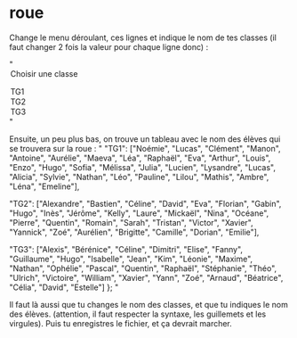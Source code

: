 # roue

Change le menu déroulant, ces lignes et indique le nom de tes classes (il faut changer 2 fois la valeur pour chaque ligne donc) :  

" <option value="">Choisir une classe</option>

<option value="TG1" selected="selected">TG1</option>

<option value="TG2">TG2</option>

<option value="TG3">TG3</option> "

Ensuite, un peu plus bas, on trouve un tableau avec le nom des élèves qui se trouvera sur la roue : "
"TG1": ["Noémie", "Lucas", "Clément", "Manon", "Antoine", "Aurélie", "Maeva", "Léa", "Raphaël", "Eva", "Arthur", "Louis", "Enzo", "Hugo", "Sofia", "Mélissa", "Julia", "Lucien", "Lysandre", "Lucas", "Alicia", "Sylvie", "Nathan", "Léo", "Pauline", "Lilou", "Mathis", "Ambre", "Léna", "Emeline"],

"TG2": ["Alexandre", "Bastien", "Céline", "David", "Eva", "Florian", "Gabin", "Hugo", "Inès", "Jérôme", "Kelly", "Laure", "Mickaël", "Nina", "Océane", "Pierre", "Quentin", "Romain", "Sarah", "Tristan", "Victor", "Xavier", "Yannick", "Zoé", "Aurélien", "Brigitte", "Camille", "Dorian", "Emilie"],

"TG3": ["Alexis", "Bérénice", "Céline", "Dimitri", "Elise", "Fanny", "Guillaume", "Hugo", "Isabelle", "Jean", "Kim", "Léonie", "Maxime", "Nathan", "Ophélie", "Pascal", "Quentin", "Raphaël", "Stéphanie", "Théo", "Ulrich", "Victoire", "William", "Xavier", "Yann", "Zoé", "Arnaud", "Béatrice", "Célia", "David", "Estelle"]
};
"

Il faut là aussi que tu changes le nom des classes, et que tu indiques le nom des élèves. (attention, il faut respecter la syntaxe, les guillemets et les virgules). Puis tu enregistres le fichier, et ça devrait marcher.
